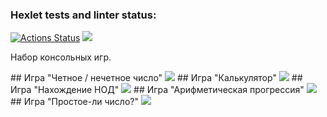 ### Hexlet tests and linter status:
[![Actions Status](https://github.com/Deni59s/python-project-49/workflows/hexlet-check/badge.svg)](https://github.com/Deni59s/python-project-49/actions)
<a href="https://codeclimate.com/github/Deni59s/python-project-49/maintainability"><img src="https://api.codeclimate.com/v1/badges/1b0bc8585ba49c1fe857/maintainability" /></a>
<p>Набор консольных игр. </p>
## Игра "Четное / нечетное число"
<a href="https://asciinema.org/a/3S0wHnzg9bV6XtyjNaAI4Srih" target="_blank"><img src="https://asciinema.org/a/3S0wHnzg9bV6XtyjNaAI4Srih.svg" /></a>
## Игра "Калькулятор"
<a href="https://asciinema.org/a/RXPQt032qVPRwlR1U3odtEReh" target="_blank"><img src="https://asciinema.org/a/RXPQt032qVPRwlR1U3odtEReh.svg" /></a>
## Игра "Нахождение НОД"
<a href="https://asciinema.org/a/ea9qO0Onq7DpNrRoFFdfLqRUW" target="_blank"><img src="https://asciinema.org/a/ea9qO0Onq7DpNrRoFFdfLqRUW.svg" /></a>
## Игра "Арифметическая прогрессия"
<a href="https://asciinema.org/a/Gbzgl2CxFLD0s9in14lDq9qxe" target="_blank"><img src="https://asciinema.org/a/Gbzgl2CxFLD0s9in14lDq9qxe.svg" /></a>
## Игра "Простое-ли число?"
<a href="https://asciinema.org/a/xT2WoGM6QWlbwvyZ4HmxOpiYH" target="_blank"><img src="https://asciinema.org/a/xT2WoGM6QWlbwvyZ4HmxOpiYH.svg" /></a>